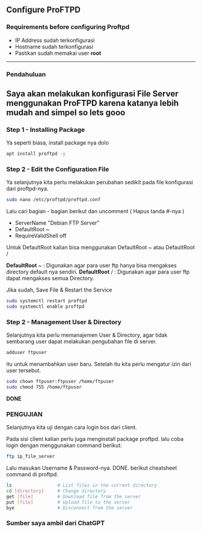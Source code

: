 ## Configure ProFTPD
### Requirements before configuring Proftpd
- IP Address sudah terkonfigurasi
- Hostname sudah terkonfigurasi
- Pastikan sudah memakai user **root**
---
### Pendahuluan
Saya akan melakukan konfigurasi File Server menggunakan ProFTPD karena katanya lebih mudah and simpel so lets gooo
---
### Step 1 - Installing Package
Ya seperti biasa, install package nya dolo
```bash
apt install proftpd -y
```
### Step 2 - Edit the Configuration File
Ya selanjutnya kita perlu melakukan perubahan sedikit pada file konfigurasi dari proftpd-nya.
```bash
sudo nano /etc/proftpd/proftpd.conf
```
Lalu cari bagian - bagian berikut dan uncomment ( Hapus tanda #-nya )
- ServerName "Debian FTP Server"
- DefaultRoot ~  
- RequireValidShell off

Untuk DefaultRoot kalian bisa menggunakan DefaultRoot ~ atau DefaultRoot /

**DefaultRoot** ~ : Digunakan agar para user ftp hanya bisa mengakses directory default nya sendiri.
**DefaultRoot** / : Digunakan agar para user ftp dapat mengakses semua Directory.

Jika sudah, Save File & Restart the Service
```bash
sudo systemctl restart proftpd
sudo systemctl enable proftpd
```
### Step 2 - Management User & Directory
Selanjutnya kita perlu memanajemen User & Directory, agar tidak sembarang user dapat melakukan pengubahan file di server.
```bash
adduser ftpuser
```
itu untuk menambahkan user baru. Setelah itu kita perlu mengatur izin dari user tersebut.
```bash
sudo chown ftpuser:ftpuser /home/ftpuser
sudo chmod 755 /home/ftpuser
```
**DONE**
### PENGUJIAN
Selanjutnya kita uji dengan cara login bos dari client.

Pada sisi client kalian perlu juga menginstall package proftpd. lalu coba login dengan menggunakan command berikut:
```bash
ftp ip_file_server
```
Lalu masukan Username & Password-nya. DONE. berikut cheatsheet command di proftpd.
```bash
ls                 # List files in the current directory
cd [directory]     # Change directory
get [file]         # Download file from the server
put [file]         # Upload file to the server
bye                # Disconnect from the server
```

### Sumber saya ambil dari ChatGPT
